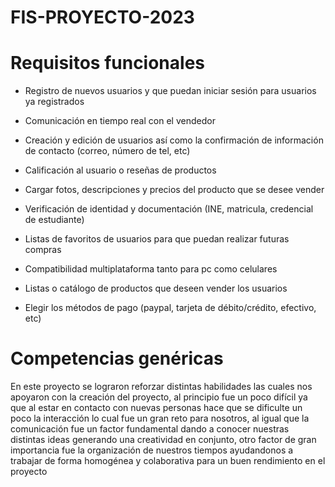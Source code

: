 # FIS-PROYECTO-2023
# Requisitos funcionales

- Registro de nuevos usuarios y que puedan iniciar sesión para usuarios ya registrados
    
-   Comunicación en tiempo real con el vendedor
    
-   Creación y edición de usuarios así como la confirmación de información de contacto (correo, número de tel, etc)
    
-   Calificación al usuario o reseñas de productos
    
-   Cargar fotos, descripciones y precios del producto que se desee vender
    
-   Verificación de identidad y documentación (INE, matricula, credencial de estudiante)
    
-   Listas de favoritos de usuarios para que puedan realizar futuras compras
    
-   Compatibilidad multiplataforma tanto para pc como celulares
    
-   Listas o catálogo de productos que deseen vender los usuarios 
    
-  Elegir los métodos de pago (paypal, tarjeta de débito/crédito, efectivo, etc)

# Competencias genéricas 
En este proyecto se lograron reforzar distintas habilidades las cuales nos apoyaron con la creación del proyecto, al principio fue un poco difícil ya que al estar en contacto con nuevas personas hace que se dificulte un poco la interacción lo cual fue un gran reto para nosotros, al igual que la comunicación fue un factor fundamental dando a conocer nuestras distintas ideas generando una creatividad en conjunto, otro factor de gran importancia fue la organización de nuestros tiempos ayudandonos a trabajar de forma homogénea y colaborativa para un buen rendimiento en el proyecto 
